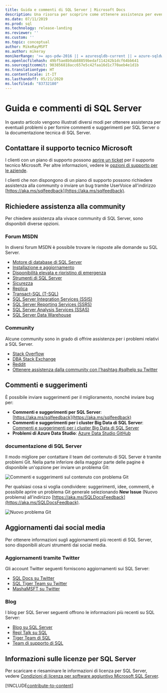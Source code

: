 ```yaml
---
title: Guida e commenti di SQL Server | Microsoft Docs
description: Una risorsa per scoprire come ottenere assistenza per eventuali problemi o inviare commenti e suggerimenti per il prodotto SQL Server o la documentazione tecnica di SQL Server.
ms.date: 07/11/2019
ms.prod: sql
ms.technology: release-landing
ms.reviewer: ''
ms.custom: ''
ms.topic: conceptual
author: MikeRayMSFT
ms.author: mikeray
monikerRange: '>= aps-pdw-2016 || = azuresqldb-current || = azure-sqldw-latest || >= sql-server-2016 || >= sql-server-linux-2017 || = sqlallproducts-allversions'
ms.openlocfilehash: 49bf5ae8b9ab88859bedaf114242b1dcf64bb641
ms.sourcegitcommit: 903856818acc657e5c42faa16d1c770aeb4e1d1b
ms.translationtype: HT
ms.contentlocale: it-IT
ms.lasthandoff: 05/21/2020
ms.locfileid: "83732180"
---
```

# <a name="sql-server-help-and-feedback"></a>Guida e commenti di SQL Server

In questo articolo vengono illustrati diversi modi per ottenere assistenza per eventuali problemi o per fornire commenti e suggerimenti per SQL Server o la documentazione tecnica di SQL Server. 

## <a name="contact-microsoft-support"></a>Contattare il supporto tecnico Microsoft

I clienti con un piano di supporto possono [aprire un ticket](https://support.microsoft.com/hub/4343728/support-for-business) per il supporto tecnico Microsoft.  Per altre informazioni, vedere le [opzioni di supporto per le aziende](https://support.microsoft.com/help/4341255/support-for-business). 

I clienti che non dispongono di un piano di supporto possono richiedere assistenza alla community o inviare un bug tramite UserVoice all'indirizzo [https://aka.ms/sqlfeedback](https://aka.ms/sqlfeedback).

## <a name="ask-community-for-help"></a>Richiedere assistenza alla community

Per chiedere assistenza alla vivace community di SQL Server, sono disponibili diverse opzioni.


### <a name="msdn-forums"></a>Forum MSDN

In diversi forum MSDN è possibile trovare le risposte alle domande su SQL Server. 
- [Motore di database di SQL Server](https://social.msdn.microsoft.com/Forums/en-US/home?forum=sqldatabaseengine&filter=alltypes&sort=lastpostdesc)
- [Installazione e aggiornamento](https://social.msdn.microsoft.com/Forums/en-US/home?forum=sqlsetupandupgrade&filter=alltypes&sort=lastpostdesc)
- [Disponibilità elevata e ripristino di emergenza](https://social.msdn.microsoft.com/Forums/en-US/home?forum=sqldisasterrecovery%2Csqldatabasemirroring&filter=alltypes&sort=lastpostdesc)
- [Strumenti di SQL Server](https://social.msdn.microsoft.com/Forums/en-US/home?forum=sqltools%2Cssdt&filter=alltypes&sort=lastpostdesc) 
- [Sicurezza](https://social.msdn.microsoft.com/Forums/en-US/home?forum=sqlsecurity&filter=alltypes&sort=lastpostdesc)
- [Replica](https://social.msdn.microsoft.com/Forums/en-US/home?forum=sqlreplication&filter=alltypes&sort=lastpostdesc)
- [Transact-SQL (T-SQL)](https://social.msdn.microsoft.com/Forums/en-US/home?forum=transactsql)
- [SQL Server Integration Services (SSIS)](https://social.msdn.microsoft.com/Forums/en-US/home?forum=sqlintegrationservices&filter=alltypes&sort=lastpostdesc)
- [SQL Server Reporting Services (SSRS)](https://social.msdn.microsoft.com/Forums/en-US/home?forum=sqlreportingservices&filter=alltypes&sort=lastpostdesc)
- [SQL Server Analysis Services (SSAS)](https://social.msdn.microsoft.com/Forums/en-US/home?forum=sqlanalysisservices&filter=alltypes&sort=lastpostdesc)
- [SQL Server Data Warehouse](https://social.msdn.microsoft.com/Forums/en-US/home?forum=sqldatawarehousing&filter=alltypes&sort=lastpostdesc)

### <a name="communities"></a>Community

Alcune community sono in grado di offrire assistenza per i problemi relativi a SQL Server. 

- [Stack Overflow](https://stackoverflow.com/questions/tagged/sql-server)
- [DBA Stack Exchange](https://dba.stackexchange.com/questions/tagged/sql-server)
- [Reddit](https://www.reddit.com/r/SQLServer/)
- [Ottenere assistenza dalla community con l'hashtag #sqlhelp su Twitter](https://twitter.com/hashtag/sqlhelp?src=hash) 
 
## <a name="feedback"></a>Commenti e suggerimenti

È possibile inviare suggerimenti per il miglioramento, nonché inviare bug per:

- **Commenti e suggerimenti per SQL Server**: [https://aka.ms/sqlfeedback](https://aka.ms/sqlfeedback)
- **Commenti e suggerimenti per i cluster Big Data di SQL Server**: [Commenti e suggerimenti per i cluster Big Data di SQL Server](https://aka.ms/sql-server-bdc-feedback)
- **Problemi di Azure Data Studio**: [Azure Data Studio GitHub](https://github.com/microsoft/azuredatastudio/issues)
 

###  <a name="sql-server-documentation"></a>documentazione di SQL Server

Il modo migliore per contattare il team del contenuto di SQL Server è tramite problemi Git. Nella parte inferiore della maggior parte delle pagine è disponibile un'opzione per inviare un problema Git: 

![Commenti e suggerimenti sul contenuto con problema Git](media/sql-server-get-help/git-issues.png)

Per qualsiasi cosa si voglia condividere: suggerimenti, idee, commenti, è possibile aprire un problema Git generale selezionando **New Issue** (Nuovo problema) all'indirizzo [https://aka.ms/SQLDocsFeedback](https://aka.ms/SQLDocsFeedback). 

![Nuovo problema Git](media/sql-server-get-help/new-git-issue.png)

## <a name="social-media-updates"></a>Aggiornamenti dai social media

Per ottenere informazioni sugli aggiornamenti più recenti di SQL Server, sono disponibili alcuni strumenti dai social media. 

### <a name="updates-via-twitter"></a>Aggiornamenti tramite Twitter

Gli account Twitter seguenti forniscono aggiornamenti sui SQL Server: 

- [SQL Docs su Twitter](https://twitter.com/sqldocs)
- [SQL Tiger Team su Twitter](https://twitter.com/mssqltiger)
- [MashaMSFT su Twitter](https://twitter.com/mashamsft)
 
### <a name="blogs"></a>Blog

I blog per SQL Server seguenti offrono le informazioni più recenti su SQL Server: 

- [Blog su SQL Server](https://cloudblogs.microsoft.com/sqlserver/)
- [Repl Talk su SQL](https://blogs.msdn.microsoft.com/repltalk/)
- [Tiger Team di SQL](https://blogs.msdn.microsoft.com/sql_server_team/)
- [Team di supporto di SQL](https://techcommunity.microsoft.com/t5/SQL-Server-Support/bg-p/SQLServerSupport/)


## <a name="sql-server-license-information"></a>Informazioni sulle licenze per SQL Server

Per scaricare e riesaminare le informazioni di licenza per SQL Server, vedere [Condizioni di licenza per software aggiuntivo Microsoft SQL Server](https://www.microsoft.com/download/details.aspx?id=39299). 


[!INCLUDE[contribute-to-content](../includes/paragraph-content/contribute-to-content.md)]


